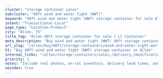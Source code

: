 ```yaml
---
cluster: "storage container sales"
subcluster: "40ft wind and water tight (WWT)"
keyword: "40ft wind and water tight (WWT) storage container for sale Allen, TX"
intent: "Transactional-Local"
page_type: "Location-Product"
city: "Allen, TX"
title_tag: "Allen 40ft storage container for sale | LC Container"
meta_description: "Buy wind and water tight (WWT) 40ft storage container sale with local delivery in Allen, TX. LC Container — local Since 2003. Request a fast quote today."
url_slug: "/allen/buy/40ft/storage-containers/wind-and-water-tight-wwt"
h1: "Buy 40ft wind and water tight (WWT) storage container in Allen"
internal_links: "/allen/storage-containers/sales,/delivery,/modifications"
priority: 2
notes: "Include real photos, on-lot inventory, delivery lead times, and financing info."
noindex: true
---
```


<!-- TODO: Add unique city/inventory copy, images, and internal links here. -->
